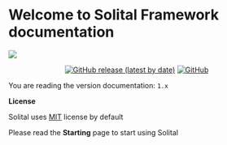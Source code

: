 # Welcome to Solital Framework documentation

<img src="https://res.cloudinary.com/bdlsltfmk/image/upload/v1593342725/Solital_logo/solital-logo_iyoo2u.png" align="center">

<p align="center">
  <a href="https://github.com/solital/solital/releases"><img alt="GitHub release (latest by date)" src="https://img.shields.io/github/v/release/solital/solital?style=flat-square"></a>
  <a href="https://github.com/solital/solital/blob/master/LICENSE"><img alt="GitHub" src="https://img.shields.io/github/license/solital/solital?style=flat-square"></a>
</p>

You are reading the version documentation: `1.x`

**License**

Solital uses [MIT](https://github.com/solital/solital/blob/master/LICENSE) license by default

Please read the **Starting** page to start using Solital